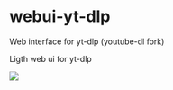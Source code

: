 # webui-yt-dlp
Web interface for yt-dlp (youtube-dl fork)

Ligth web ui for yt-dlp

<img src="https://github.com/neoxnitro/webui-yt-dlp/blob/main/Capture.PNG">
